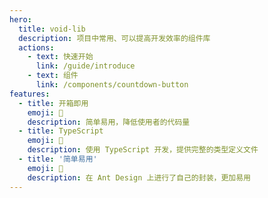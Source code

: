 ```yaml
---
hero:
  title: void-lib
  description: 项目中常用、可以提高开发效率的组件库
  actions:
    - text: 快速开始
      link: /guide/introduce
    - text: 组件
      link: /components/countdown-button
features:
  - title: 开箱即用
    emoji: 💎
    description: 简单易用，降低使用者的代码量
  - title: TypeScript
    emoji: 🌈
    description: 使用 TypeScript 开发，提供完整的类型定义文件
  - title: '简单易用'
    emoji: 🚀
    description: 在 Ant Design 上进行了自己的封装，更加易用
---
```

